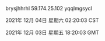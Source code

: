 brysjhhrhl 59.174.25.102 yqqlmgsycl

2021年 12月 04日 星期六 02:20:03 CST

2021年 12月 03日 星期五 18:20:03 GMT
